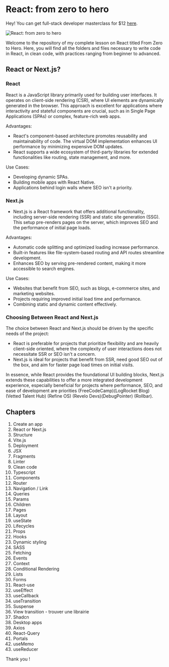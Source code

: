 # React: from zero to hero

Hey! You can get full-stack developer masterclass for $12 [ here](https://dub.sh/thedevelopercourse).

![React: from zero to hero](https://repository-images.githubusercontent.com/805371045/340e17ac-a3c8-4233-9c86-bedae434058d)

Welcome to the repository of my complete lesson on React titled From Zero to Hero. Here, you will find all the folders and files necessary to write code in React, in clean code, with practices ranging from beginner to advanced.

## React or Next.js?

### React

React is a JavaScript library primarily used for building user interfaces. It operates on client-side rendering (CSR), where UI elements are dynamically generated in the browser. This approach is excellent for applications where interactivity and stateful components are crucial, such as in Single Page Applications (SPAs) or complex, feature-rich web apps.

Advantages:

- React's component-based architecture promotes reusability and maintainability of code.
The virtual DOM implementation enhances UI performance by minimizing expensive DOM updates.
- React supports a wide ecosystem of third-party libraries for extended functionalities like routing, state management, and more.

Use Cases:

- Developing dynamic SPAs.
- Building mobile apps with React Native.
- Applications behind login walls where SEO isn't a priority.

### Next.js
- Next.js is a React framework that offers additional functionality, including server-side rendering (SSR) and static site generation (SSG). This setup pre-renders pages on the server, which improves SEO and the performance of initial page loads.

Advantages:

- Automatic code splitting and optimized loading increase performance.
- Built-in features like file-system-based routing and API routes streamline development.
- Enhances SEO by serving pre-rendered content, making it more accessible to search engines.

Use Cases:

- Websites that benefit from SEO, such as blogs, e-commerce sites, and marketing websites.
- Projects requiring improved initial load time and performance.
- Combining static and dynamic content effectively.

### Choosing Between React and Next.js
The choice between React and Next.js should be driven by the specific needs of the project:

- React is preferable for projects that prioritize flexibility and are heavily client-side oriented, where the complexity of user interactions does not necessitate SSR or SEO isn't a concern.
- Next.js is ideal for projects that benefit from SSR, need good SEO out of the box, and aim for faster page load times on initial visits.

In essence, while React provides the foundational UI building blocks, Next.js extends these capabilities to offer a more integrated development experience, especially beneficial for projects where performance, SEO, and ease of development are priorities​ (FreeCodeCamp)​​ (LogRocket Blog)​​ (Vetted Talent Hub)​​ (Refine OS)​​ (Revelo Devs)​​ (DebugPointer)​​ (Rollbar)​.

## Chapters

1. Create an app
2. React or Next.js
3. Structure
4. Vite.js
5. Deployment
6. JSX
7. Fragments
8. Linter
9. Clean code
10. Typescript
11. Components
12. Router
13. Navigation / Link
14. Queries
15. Params
16. Children
17. Pages
18. Layout
19. useState
20. Lifecycles
21. Props
22. Hooks
23. Dynamic styling
24. SASS
25. Fetching
26. Events
27. Context
28. Conditional Rendering
29. Lists
30. Forms
31. React-use
32. useEffect
33. useCallback
34. useTransition
35. Suspense
36. View transition - trouver une librairie
37. Shadcn
38. Desktop apps
39. Axios
40. React-Query
41. Portals
42. useMemo
43. useReducer

Thank you !
